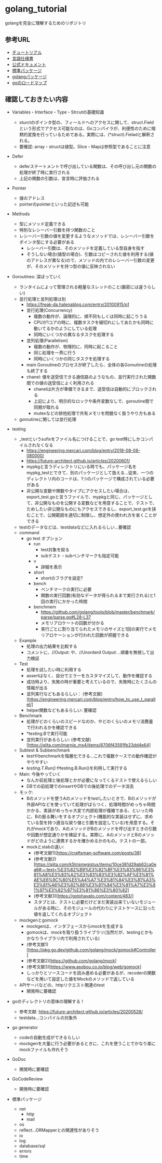 # golang_tutorial
golangを完全に理解するためのリポジトリ

## 参考URL
- [チュートリアル](https://go-tour-jp.appspot.com/basics/11)
- [言語仕様書](https://golang.org/ref/spec)
- [公式ドキュメント](https://golang.org/doc/)
- [標準パッケージ](https://golang.org/pkg/)
- [golangパッケージ](https://pkg.go.dev/)
- [goのロードマップ](https://github.com/Alikhll/golang-developer-roadmap/blob/master/i18n/ja-JP/ReadMe-ja-JP.md)
## 確認しておきたい内容
- Variables・Interface・Type・Strcutの基礎知識
    - sturctのポインタ型の、フィールドへのアクセスに関して、struct.Fieldという形式でアクセス可能なのは、Goコンパイラが、利便性のために暗黙的変換を行っているためである。実際には、(*struct).Fieladと解釈される。
    - 要確認: array・structは値型。Slice・Mapは参照型であることに注意
- Defer
    - deferステートメントで呼び出している関数は、その呼び出し元の関数の処理が終了時に実行される
    - 上記の関数の引数は、宣言時に評価される
- Pointer
    - 値のアドレス
    - poirterのpointerといった記述も可能
- Methods
    - 型にメソッド定義できる
    - 特別なレシーバー引数を持つ関数のこと
    - レシーバー引数の値を変更するようなメソッドでは、レシーバー引数をポインタ型にする必要がある
        - レシーバー引数は、そのメソッドを定義している型自身を指す
        - そうしない場合(値型の場合)、引数はコピーされた値を利用する(値のアドレスが異なる)ので、メソッドの内でのレシーバー引数の変更が、そのメソッドを持つ型の値に反映されない
- Goroutines: 深ぼっていく
    - ランタイムによって管理される軽量なスレッドのこと(厳密には違うらしい)
    - 並行処理と並列処理は別
        - https://freak-da.hatenablog.com/entry/20100915/p1
        - 並行処理(Concurrency)
            - 複数の動作が、論理的に、順不同もしくは同時に起こりうる
            - CPUが1コアの時に、複数タスクを細切れにしてあたかも同時に動いてるかのようにしている処理
            - 同時にいくつかの異なるタスクを処理する
        - 並列処理(Parallelism)
            - 複数の動作が、物理的に、同時に起こること
            - 同じ処理を一斉に行う
            - 同時にいくつかの同じタスクを処理する
        - main Goroutineのプロセスが終了したら、全体の各Goroutineの処理も終了する
        - chanel: 値を送受信できる通信路のようなもの、並行実行された関数間での値の送受信によく利用される
            - chanelは片方が準備できるまで、送受信は自動的にブロックされる
            - 上記により、明示的なロックや条件変数なしで、goroutine間で同期が取れる
            - mutexなどの排他処理で共有メモリを問題なく扱うやり方もある
    - goroutineに関しては並行処理
- testing
    - _testというsufixをファイル名につけることで、go test時にしかコンパイルされなくなる
        - https://engineering.mercari.com/blog/entry/2018-08-08-080000/
        - https://future-architect.github.io/articles/20200601/
        - mypkgと言うディレクトリにいる時でも、パッケージ名をmypkg_testとできて、別のパッケージとして扱える...従来、一つのディレクトリ内のコードは、1つのパッケージで構成されている必要がある
        - 非公開な変数や関数やタイプにアクセスしたい場合は、export_test.goと言うファイルで、mypkgと同じ、パッケージとして、非公開なものを公開する変数などを用意することで、テストで、ためしたい非公開なものにもアクセスできるし、export_test.goを挟むことで、公開範囲を適切に制限し、想定外の使われ方を省くことができる
    - testのデータなどは、testdataなどに入れるらしい...要確認
    - command
        - go test オプション
            - run
                - test対象を絞る
                - subテスト・subベンチマークも指定可能
            - v
                - 詳細を表示
            - short
                - shortのフラグを設定?
            - bench
                - ベンチマークの実行に必要
                - 関数の実行回数(有効なデータが得られるまで実行される)と1回の実行にかかった時間
            - benchmem
                - https://github.com/golang/tools/blob/master/benchmark/parse/parse.go#L28-L37
                - メモリアロケートの回数が分かる
                - 実行ごとに割り当てられたメモリのサイズと1回の実行でメモリアロケーションが行われた回数が把握できる
    - Example
        - 処理の出力結果を比較する
        - コメントに、//Output: や、//Unorderd Output: ..順番を無視して出力検証
    - Test
        - 処理を試したい時に利用する
        - assertはなく、自分でエラーをカスタマイズして、動作を確認する
        - 成功時より、失敗の時が重要と考えているので、失敗時にたくさんの情報が出る
        - 並列実行などもあるらしい： (参考文献)[https://engineering.mercari.com/blog/entry/how_to_use_t_parallel/]
        - helper関数などもあるらしい: 要確認
    - Benchmark
        - 処理がどのくらいのスピードなのか、やどのくらいのメモリ消費量で行われるかを確認できる
        - *testing.Bで実行可能
        - 並列実行があるらしい: (参考文献)[https://qiita.com/marnie_ms4/items/8706f43591fb23dd4e64]
    - Subtest & Subbenchmark
        - testやbenchmarkを階層化できる...これで複数ケースでの動作確認がやりやすい
        - *testing.T.Run()や*testing.B.Run()を利用して実行する
    - Main: 今後やっていく
        - なんか前処理と後処理とかが必要になってくるテストで使えるらしい
        - DBでの前処理でのinsertやDBでの後処理でのデータ消去
    - モック:
        - Bのメソッドを使うAのメソッドをtestしたいときで、Bのメソッドが外部APIなどを使っていて処理がばらつく、処理時間がめっちゃ時間かかる、実装がめっちゃ大変で内部処理が複雑である、といった時に、Bの振る舞いをするオブジェクト(機能的な実装はせずに、求めている型を持つ適当な戻り値と引数を設定している)を用意する。それがmockであり、AのメソッドがBのメソッドを呼び出すときの引数や回数が想定通りかを検証する。実際に、AのメソッドとBのメソッドがどのように連携するかを確かめるかのもの。テストの一部。
        - mockとstabの違い:
            - (参考文献1)[https://craftsman-software.com/posts/38]
            - (参考文献2)[https://qiita.com/k5trismegistus/items/10ce381d29ab62ca0ea6#:~:text=%E3%82%B9%E3%82%BF%E3%83%96%E3%81%A8%E3%83%A2%E3%83%83%E3%82%AF%E3%81%AE%E6%9C%80%E5%A4%A7,%E3%81%84%E3%81%A3%E3%81%A6%E3%82%88%E3%81%84%E3%81%A7%E3%81%97%E3%82%87%E3%81%86%E3%80%82]
            - (参考文献3)[https://gotohayato.com/content/483/]
            - スタブとは、テストに必要だけどまだ実装出来ていないモジュールがある時に、そのモジュールの代わりにテストケースに沿った値を返してくれるオブジェクト
    - mockgenとgomock
        - mockgenは、インタフェースからmockを生成する
        - gomockは、mockを取り扱うライブラリ(当然だが、testingとかもかなりライブラリ内で利用されている)
        - (参考文献1)[https://pkg.go.dev/github.com/golang/mock/gomock#Controller]
        - (参考文献2)[https://github.com/golang/mock]
        - (参考文献3)[https://www.asobou.co.jp/blog/web/gomock]
        - しっかりとソースコードを読み進める必要があるが、recoderの関数などを用いて設定した値をMockのメソッドで返している
    - APIサーバなどの、httpリクエスト関連のtest
        - 開発時に要確認
- goのディレクトリの意味の理解する！
    - 参考文献: https://future-architect.github.io/articles/20200528/
    - testdata...コンパイルの対象外
- go generator
    - codeの自動生成ができるらしい
    - mockgenを大量に行う必要があるときに、これを使うことでかなり楽にmockファイルも作れそう
- GoDoc
    - 開発時に要確認
- GoCodeReview
    - 開発時に要確認

- 標準パッケージ
    - net
        - http
        - mail
    - os
    - reflect...ORMapperとの関連性がありそう
    - io
    - log
    - database/sql
    - errors
    - time
